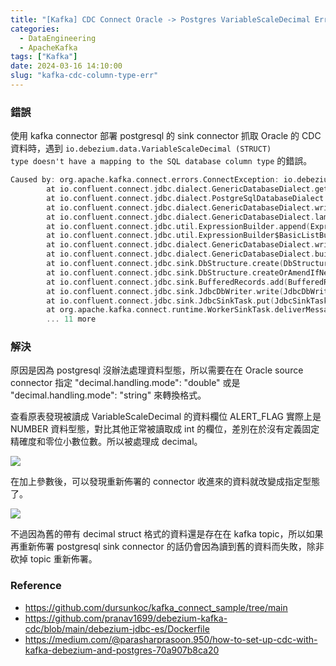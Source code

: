 ```yaml
---
title: "[Kafka] CDC Connect Oracle -> Postgres VariableScaleDecimal Error"
categories:
  - DataEngineering
  - ApacheKafka
tags: ["Kafka"]
date: 2024-03-16 14:10:00
slug: "kafka-cdc-column-type-err"
---
```


### 錯誤

使用 kafka connector 部署 postgresql 的 sink connector 抓取 Oracle 的 CDC 資料時，遇到 `io.debezium.data.VariableScaleDecimal (STRUCT) type doesn't have a mapping to the SQL database column type` 的錯誤。

<!--more-->

```c
Caused by: org.apache.kafka.connect.errors.ConnectException: io.debezium.data.VariableScaleDecimal (STRUCT) type doesn't have a mapping to the SQL database column type
        at io.confluent.connect.jdbc.dialect.GenericDatabaseDialect.getSqlType(GenericDatabaseDialect.java:1948)
        at io.confluent.connect.jdbc.dialect.PostgreSqlDatabaseDialect.getSqlType(PostgreSqlDatabaseDialect.java:340)
        at io.confluent.connect.jdbc.dialect.GenericDatabaseDialect.writeColumnSpec(GenericDatabaseDialect.java:1864)
        at io.confluent.connect.jdbc.dialect.GenericDatabaseDialect.lambda$writeColumnsSpec$39(GenericDatabaseDialect.java:1853)
        at io.confluent.connect.jdbc.util.ExpressionBuilder.append(ExpressionBuilder.java:560)
        at io.confluent.connect.jdbc.util.ExpressionBuilder$BasicListBuilder.of(ExpressionBuilder.java:599)
        at io.confluent.connect.jdbc.dialect.GenericDatabaseDialect.writeColumnsSpec(GenericDatabaseDialect.java:1855)
        at io.confluent.connect.jdbc.dialect.GenericDatabaseDialect.buildCreateTableStatement(GenericDatabaseDialect.java:1772)
        at io.confluent.connect.jdbc.sink.DbStructure.create(DbStructure.java:121)
        at io.confluent.connect.jdbc.sink.DbStructure.createOrAmendIfNecessary(DbStructure.java:67)
        at io.confluent.connect.jdbc.sink.BufferedRecords.add(BufferedRecords.java:122)
        at io.confluent.connect.jdbc.sink.JdbcDbWriter.write(JdbcDbWriter.java:74)
        at io.confluent.connect.jdbc.sink.JdbcSinkTask.put(JdbcSinkTask.java:90)
        at org.apache.kafka.connect.runtime.WorkerSinkTask.deliverMessages(WorkerSinkTask.java:587)
        ... 11 more
```

### 解決

原因是因為 postgresql 沒辦法處理資料型態，所以需要在在 Oracle source connector 指定 "decimal.handling.mode": "double" 或是 "decimal.handling.mode": "string" 來轉換格式。

查看原表發現被讀成 VariableScaleDecimal 的資料欄位 ALERT_FLAG 實際上是 NUMBER 資料型態，對比其他正常被讀取成 int 的欄位，差別在於沒有定義固定精確度和零位小數位數。所以被處理成 decimal。

![](https://imgur.com/g4q5PtT.png)

在加上參數後，可以發現重新佈署的 connector 收進來的資料就改變成指定型態了。

![](https://imgur.com/y0A4akV.png)

不過因為舊的帶有 decimal struct 格式的資料還是存在在 kafka topic，所以如果再重新佈署 postgresql sink connector 的話仍會因為讀到舊的資料而失敗，除非砍掉 topic 重新佈署。

### Reference

- https://github.com/dursunkoc/kafka_connect_sample/tree/main
- https://github.com/pranav1699/debezium-kafka-cdc/blob/main/debezium-jdbc-es/Dockerfile
- https://medium.com/@parasharprasoon.950/how-to-set-up-cdc-with-kafka-debezium-and-postgres-70a907b8ca20
